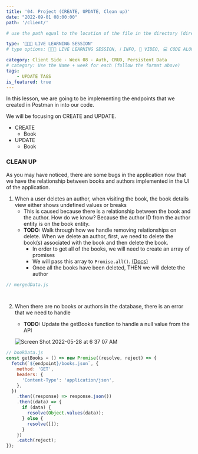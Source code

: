 ```yaml
---
title: '04. Project (CREATE, UPDATE, Clean up)'
date: "2022-09-01 08:00:00"
path: '/client/'

# use the path equal to the location of the file in the directory (directory structure)

type: '👩🏽‍🏫 LIVE LEARNING SESSION'
# type options: 👩🏽‍🏫 LIVE LEARNING SESSION, ℹ️ INFO, 🎥 VIDEO, 💻 CODE ALONG, 🥼 LAB, ↩️ REVIEW/NOTES, 👥 GROUP LEARNING, 👷🏼‍♂️ GROUP PROJECT, 🧠 ASSESSMENT, 📝 ASSIGNMENT

category: Client Side - Week 08 - Auth, CRUD, Persistent Data
# category: Use the Name + week for each (follow the format above)
tags: 
    - UPDATE TAGS
is_featured: true
---
```

In this lesson, we are going to be implementing the endpoints that we created in Postman in into our code.

We will be focusing on CREATE and UPDATE.

- CREATE
  - Book
- UPDATE
  - Book

### CLEAN UP

As you may have noticed, there are some bugs in the application now that we have the relationship between books and authors implemented in the UI of the application.

1. When a user deletes an author, when visiting the book, the book details view either shows undefined values or breaks
   - This is caused because there is a relationship between the book and the author. How do we know? Because the author ID from the author entity is on the book entity.
   - **TODO:** Walk through how we handle removing relationships on delete. When we delete an author, first, we need to delete the book(s) associated with the book and then delete the book.
      - In order to get all of the books, we will need to create an array of promises
      - We will pass this array to `Promise.all()`. <a href="https://developer.mozilla.org/en-US/docs/Web/JavaScript/Reference/Global_Objects/Promise/all" target="_blank">(Docs)</a>
      - Once all the books have been deleted, THEN we will delete the author

```js
// mergedData.js

  
```

2. When there are no books or authors in the database, there is an error that we need to handle
   - **TODO:** Update the getBooks function to handle a null value from the API

   ![Screen Shot 2022-05-28 at 6 37 07 AM](https://user-images.githubusercontent.com/29741570/191143656-dcbee419-dc81-4685-9b83-09a1674b5831.png)

```javascript
// bookData.js
const getBooks = () => new Promise((resolve, reject) => {
  fetch(`${endpoint}/books.json`, {
    method: 'GET',
    headers: {
      'Content-Type': 'application/json',
    },
  })
    .then((response) => response.json())
    .then((data) => {
      if (data) {
        resolve(Object.values(data));
      } else {
        resolve([]);
      }
    })
    .catch(reject);
});
```
